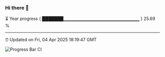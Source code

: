 ### Hi there 👋

⏳ Year progress { ███████▁▁▁▁▁▁▁▁▁▁▁▁▁▁▁▁▁▁▁▁▁▁▁ } 25.69 %

---

⏰ Updated on Fri, 04 Apr 2025 18:19:47 GMT

![Progress Bar CI](https://github.com/liununu/liununu/workflows/Progress%20Bar%20CI/badge.svg)

